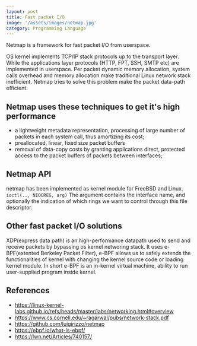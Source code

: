 ```yaml
---
layout: post
title: Fast packet I/O
image: '/assets/images/netmap.jpg'
category: Programming Language
---
```

Netmap is a framework for fast packet I/O from userspace. 

OS kernel implements TCP/IP stack protocols up to the transport layer. While the applications layer protocols (HTTP, FPT, SSH, SMTP etc) are implemented in userspace. Per packet dynamic memory allocation, system calls overhead and memory allocation make traditional Linux network stack inefficient. Netmap tries to solve this problem make the packet data-path efficient.

## Netmap uses these techniques to get it's high performance 
- a lightweight metadata representation, processing
of large number of packets in each system call, thus
amortizing its cost;
- preallocated, linear, fixed size packet buffers
- removal of data-copy costs by granting applications
direct, protected access to the packet buffers
of packets between interfaces;

## Netmap API
netmap has been implemented as kernel module for FreeBSD and Linux. 
`ioctl(.., NIOCREG, arg)`
The argument contains the interface name, and optionally the indication of which rings
we want to control through this file descriptor. 

## Other fast packet I/O solutions
XDP(express data path) is an high-performance datapath used to send and receive packets by bypassing os kernel networing stack. It uses e-BPF(extented Berkeley Packet Filter), e-BPF allows us to safely extends the functionalities of kernel with changing the kernel source code or loading kernel module. In short e-BPF is an in-kernel virtual machine, ability to run user-supplied program inside kernel.


## References
- https://linux-kernel-labs.github.io/refs/heads/master/labs/networking.html#overview
- https://www.cs.cornell.edu/~ragarwal/pubs/network-stack.pdf
- https://github.com/luigirizzo/netmap
- https://ebpf.io/what-is-ebpf/
- https://lwn.net/Articles/740157/

